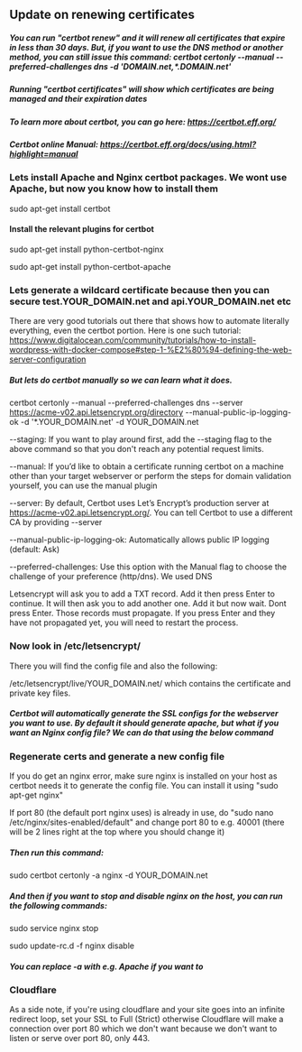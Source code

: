 ## Update on renewing certificates
##### You can run "certbot renew" and it will renew all certificates that expire in less than 30 days. But, if you want to use the DNS method or another method, you can still issue this command: certbot certonly --manual --preferred-challenges dns -d 'DOMAIN.net,*.DOMAIN.net'
##### Running "certbot certificates" will show which certificates are being managed and their expiration dates

##### To learn more about certbot, you can go here: https://certbot.eff.org/
##### Certbot online Manual: https://certbot.eff.org/docs/using.html?highlight=manual

### Lets install Apache and Nginx certbot packages. We wont use Apache, but now you know how to install them
sudo apt-get install certbot

#### Install the relevant plugins for certbot

sudo apt-get install python-certbot-nginx

sudo apt-get install python-certbot-apache

### Lets generate a wildcard certificate because then you can secure test.YOUR_DOMAIN.net and api.YOUR_DOMAIN.net etc

There are very good tutorials out there that shows how to automate literally everything, even the certbot portion. Here is one such tutorial: https://www.digitalocean.com/community/tutorials/how-to-install-wordpress-with-docker-compose#step-1-%E2%80%94-defining-the-web-server-configuration

##### But lets do certbot manually so we can learn what it does.
certbot certonly --manual --preferred-challenges dns --server https://acme-v02.api.letsencrypt.org/directory --manual-public-ip-logging-ok -d '*.YOUR_DOMAIN.net' -d YOUR_DOMAIN.net

--staging: If you want to play around first, add the --staging flag to the above command so that you don't reach any potential request limits.

--manual: If you’d like to obtain a certificate running certbot on a machine other than your target webserver or perform the steps for domain validation yourself, you can use the manual plugin

--server: By default, Certbot uses Let’s Encrypt’s production server at https://acme-v02.api.letsencrypt.org/. You can tell Certbot to use a different CA by providing --server

--manual-public-ip-logging-ok: Automatically allows public IP logging (default: Ask)

--preferred-challenges: Use this option with the Manual flag to choose the challenge of your preference (http/dns). We used DNS


Letsencrypt will ask you to add a TXT record. Add it then press Enter to continue. It will then ask you to add another one. Add it but now wait. Dont press Enter. Those records must propagate. If you press Enter and they have not propagated yet, you will need to restart the process.


### Now look in /etc/letsencrypt/
There you will find the config file and also the following:

/etc/letsencrypt/live/YOUR_DOMAIN.net/ which contains the certificate and private key files.

##### Certbot will automatically generate the SSL configs for the webserver you want to use. By default it should generate apache, but what if you want an Nginx config file? We can do that using the below command


### Regenerate certs and generate a new config file
If you do get an nginx error, make sure nginx is installed on your host as certbot needs it to generate the config file. You can install it using "sudo apt-get nginx"

If port 80 (the default port nginx uses) is already in use, do "sudo nano /etc/nginx/sites-enabled/default" and change port 80 to e.g. 40001 (there will be 2 lines right at the top where you should change it)

##### Then run this command: 
sudo certbot certonly -a nginx -d YOUR_DOMAIN.net

##### And then if you want to stop and disable nginx on the host, you can run the following commands:

sudo service nginx stop

sudo update-rc.d -f nginx disable

##### You can replace -a with e.g. Apache if you want to

### Cloudflare
As a side note, if you're using cloudflare and your site goes into an infinite redirect loop, set your SSL to Full (Strict) otherwise Cloudflare will make a connection over port 80 which we don't want because we don't want to listen or serve over port 80, only 443.
